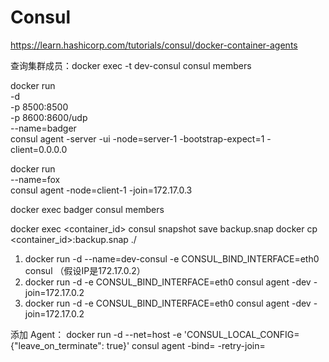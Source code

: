 # Consul

https://learn.hashicorp.com/tutorials/consul/docker-container-agents


查询集群成员：docker exec -t dev-consul consul members

docker run \
-d \
-p 8500:8500 \
-p 8600:8600/udp \
--name=badger \
consul agent -server -ui -node=server-1 -bootstrap-expect=1 -client=0.0.0.0


docker run \
--name=fox \
consul agent -node=client-1 -join=172.17.0.3

docker exec badger consul members

docker exec <container_id> consul snapshot save backup.snap
docker cp <container_id>:backup.snap ./

1. docker run -d --name=dev-consul -e CONSUL_BIND_INTERFACE=eth0 consul  （假设IP是172.17.0.2）
2. docker run -d -e CONSUL_BIND_INTERFACE=eth0 consul agent -dev -join=172.17.0.2
3. docker run -d -e CONSUL_BIND_INTERFACE=eth0 consul agent -dev -join=172.17.0.2

添加 Agent：
docker run -d --net=host -e 'CONSUL_LOCAL_CONFIG={"leave_on_terminate": true}' consul agent -bind=<external ip> -retry-join=<root agent ip>